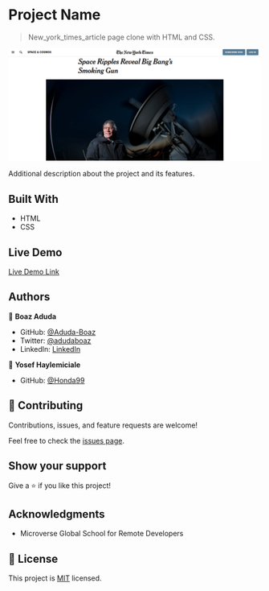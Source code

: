 # Project Name

> New_york_times_article page clone with HTML and CSS.

![screenshot](./newyork_article.png)

Additional description about the project and its features.

## Built With

- HTML
- CSS

## Live Demo

[Live Demo Link](https://aduda-boaz.github.io/New_york_times_article)

## Authors

👤 **Boaz Aduda**

- GitHub: [@Aduda-Boaz](https://github.com/Aduda-Boaz)
- Twitter: [@adudaboaz](https://twitter.com/adudaboaz)
- LinkedIn: [LinkedIn](https://linkedin.com/linkedinhandle)

👤 **Yosef Haylemiciale**

- GitHub: [@Honda99](https://github.com/Honda99)

## 🤝 Contributing

Contributions, issues, and feature requests are welcome!

Feel free to check the [issues page](issues/).

## Show your support

Give a ⭐️ if you like this project!

## Acknowledgments

- Microverse Global School for Remote Developers

## 📝 License

This project is [MIT](lic.url) licensed.
